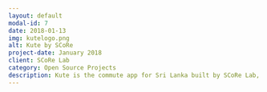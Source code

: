 ```yaml
---
layout: default
modal-id: 7
date: 2018-01-13
img: kutelogo.png
alt: Kute by SCoRe
project-date: January 2018
client: SCoRe Lab
category: Open Source Projects
description: Kute is the commute app for Sri Lanka built by SCoRe Lab, being Open Source it is available for free and thus an actual option to consider.<br><br><b>What is Kute?</b><br> Kute is a commute managing app which allows you to seamlessly manage your options for both private and public transport. People travel to the same destination on a regular basis for various reasons using public and private transport. When you use Kute, you're known as a user/traveller and are allowed to share your location so that the co-travellers can see a real-time location of the vehicle <i>(Sweet, right?)</i>.  It even shows the user/traveller the expected time at which the transport will arive at the nearest station, so that the user knows how efficiently he needs to work in order to make it to his/her ride on time. <br><br><b>Why is it better than any other alternatives?</b><br> Imagine, Kute is specifically built for Sri Lanka, which means even if it has less man-hours devoted towards building it, it is (by a large margin) going to be the best option for commuters in Sri Lanka. Moreover, since its Open Source, you can download its code from its <a href="https://github.com/scorelab/Kute" target="blank">github repository</a> and follow the installation instructions to build the App. What this means, is that its free and super-customisable!<br><br> Moreover, the easy User Interface provide an unmatched user experience. Take a look at the screenshots and decide for yourself :) <br><br><img src="img/portfolio/kute/6.gif" height="370"> <img src="img/portfolio/kute/1.png" height="370"> <img src="img/portfolio/kute/2.png" height="370"><br><br><img src="img/portfolio/kute/3.png" height="370"> <img src="img/portfolio/kute/4.png" height="370"> <img src="img/portfolio/kute/5.png" height="370"><br><br><b>Status of Kute as on 2018-01-13</b><br>Kute is currently implemented for trains. A registered user can update the current location of a train when travelling by sharing the current location. Another user can view location of a selected train and the expected time a particular train arrives at the nearest station using the location data updated by another user.<br><br><b>My Own Contributions <3</b><br> Being an Open Source fan and a GCI Participant, I've contributed to the Kute app myself as well and that is why I can assure you of its productivity and usage and how practically well thought of it is to be used in daily life. I've contributed the following things to the Kute app [some of them haven't been accepted yet, but I hope they will soon be :) ]<ul style="text-align:left;"><li>Create a logo for it</li><li>Design and Develop a splash screen for the app</li><li>Improve the SignIn UI</li><li>Fix building bugs</li><li>Update the Readme</li></ul><br><br><b>If you're a developer and are interested in contributing to Kute, check it out on <a href="https://github.com/scorelab/Kute" target="blank">Github</a></b>
---
```

